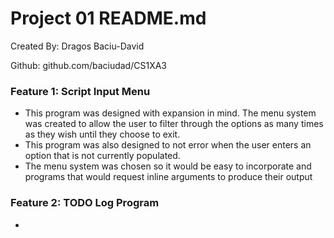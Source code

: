 # Project 01 README.md

Created By: Dragos Baciu-David

Github: github.com/baciudad/CS1XA3



### Feature 1: Script Input Menu

- This program was designed with expansion in mind. The menu system was created to allow the user to filter through the options as many times as they wish until they choose to exit.
- This program was also designed to not error when the user enters an option that is not currently populated.
- The menu system was chosen so it would be easy to incorporate and programs that would request inline arguments to produce their output

### Feature 2: TODO Log Program

- 